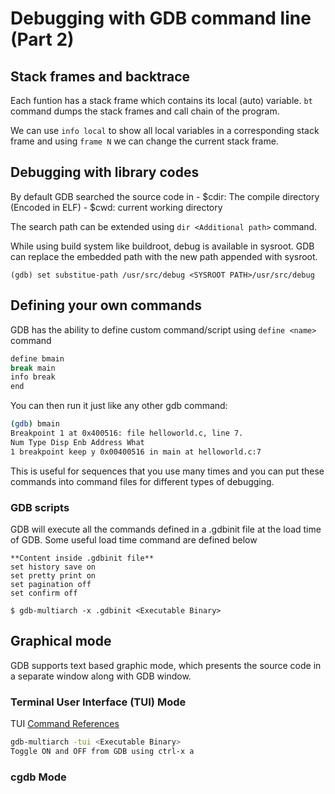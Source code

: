 # Debugging with GDB command line (Part 2)

## Stack frames and backtrace

Each funtion has a stack frame which contains its local (auto) variable. `bt` command dumps the stack frames and call chain of the program. 

We can use `info local` to show all local variables in a corresponding stack frame and using `frame N` we can change the current stack frame.

## Debugging with library codes

By default GDB searched the source code in 
	- $cdir: The compile directory (Encoded in ELF)
	- $cwd: current working directory

The search path can be extended using `dir <Additional path>` command.

While using build system like buildroot, debug is available in sysroot. GDB can replace the embedded path with the new path appended with sysroot. 

`(gdb) set substitue-path /usr/src/debug <SYSROOT PATH>/usr/src/debug`

## Defining your own commands

GDB has the ability to define custom command/script using `define <name>` command

```sh
define bmain
break main
info break
end
```
You can then run it just like any other gdb command:

```sh
(gdb) bmain
Breakpoint 1 at 0x400516: file helloworld.c, line 7.
Num Type Disp Enb Address What
1 breakpoint keep y 0x00400516 in main at helloworld.c:7
```
This is useful for sequences that you use many times and you can put these commands into command files for different types of debugging.

### GDB scripts
GDB will execute all the commands defined in a .gdbinit file at the load time of GDB. Some useful load time command are defined below
```
**Content inside .gdbinit file**
set history save on
set pretty print on
set pagination off
set confirm off

$ gdb-multiarch -x .gdbinit <Executable Binary>
```
## Graphical mode

GDB supports text based graphic mode, which presents the source code in a separate window along with GDB window.

### Terminal User Interface (TUI) Mode

TUI [Command References](https://sourceware.org/gdb/onlinedocs/gdb/TUI-Commands.html)

```sh
gdb-multiarch -tui <Executable Binary>
Toggle ON and OFF from GDB using ctrl-x a
```
### cgdb Mode
